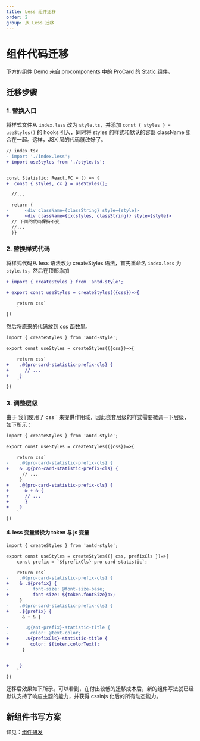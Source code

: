 ```yaml
---
title: Less 组件迁移
order: 2
group: 从 Less 迁移
---
```


# 组件代码迁移

下方的组件 Demo 来自 procomponents 中的 ProCard 的 [Static 组件](https://github.com/ant-design/pro-components/blob/v1/packages/card/src/components/Statistic/index.less)。

<code src="../demos/migration/ProComponentsStatic/less.tsx"></code>

## 迁移步骤

### 1. 替换入口

将样式文件从 `index.less` 改为 `style.ts`，并添加 `const { styles } = useStyles()` 的 hooks 引入，同时将 styles 的样式和默认的容器 className 组合在一起。这样，JSX 层的代码就改好了。

```diff
// index.tsx
- import './index.less';
+ import useStyles from './style.ts';


const Statistic: React.FC = () => {
+  const { styles, cx } = useStyles();

  //...

  return (
-      <div className={classString} style={style}>
+      <div className={cx(styles, classString)} style={style}>
  // 下面的代码保持不变
  //...
  )}

```

### 2. 替换样式代码

将样式代码从 less 语法改为 createStyles 语法，首先重命名 `index.less` 为 `style.ts`，然后在顶部添加

```diff
+ import { createStyles } from 'antd-style';

+ export const useStyles = createStyles(({css})=>{

    return css`
    `
})
```

然后将原来的代码放到 css 函数里。

```diff
import { createStyles } from 'antd-style';

export const useStyles = createStyles(({css})=>{

    return css`
+    .@{pro-card-statistic-prefix-cls} {
+      // ...
+    }
    `
})
```

### 3. 调整层级

由于 我们使用了 css`` 来提供作用域，因此嵌套层级的样式需要微调一下层级，如下所示：

```diff
import { createStyles } from 'antd-style';

export const useStyles = createStyles(({css})=>{

    return css`
-    .@{pro-card-statistic-prefix-cls} {
+    & .@{pro-card-statistic-prefix-cls} {
      // ...
     }
+    .@{pro-card-statistic-prefix-cls} {
+      & + & {
+      // ...
+      }
+    }
    `
})
```

#### 4. less 变量替换为 token 与 js 变量

```diff
import { createStyles } from 'antd-style';

export const useStyles = createStyles(({ css, prefixCls })=>{
    const prefix = `${prefixCls}-pro-card-statistic`;

    return css`
-    .@{pro-card-statistic-prefix-cls} {
+    & .${prefix} {
-         font-size: @font-size-base;
+         font-size: ${token.fontSize}px;
     }
-    .@{pro-card-statistic-prefix-cls} {
+    .${prefix} {
      & + & {

-      .@{ant-prefix}-statistic-title {
-        color: @text-color;
+      .${prefixCls}-statistic-title {
+        color: ${token.colorText};
      }


+    }
    `
})
```

迁移后效果如下所示。可以看到，在付出较低的迁移成本后，新的组件写法就已经默认支持了响应主题的能力，并获得 cssinjs 化后的所有动态能力。

<code src="../demos/migration/ProComponentsStatic/CSSinJS.tsx"></code>

## 新组件书写方案

详见：[组件研发](/guide/components-usage#最佳实践建议)
